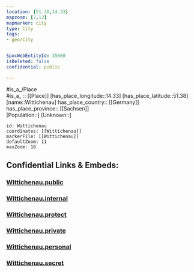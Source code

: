 ```yaml
---
location: [51.38,14.33] 
mapzoom: [7,12] 
mapmarker: city 
type: City
tags:
- geo/City


SpocWebEntityId: 35660
isDeleted: false
confidential: public

---
```

#is_a_/Place  
#is_a_ :: [[Place]] 
[has_place_longitude::14.33] 
[has_place_latitude::51.38] 
[name::Wittichenau] 
has_place_country:: [[Germany]]  
has_place_province:: [[Sachsen]]  
[Population::] 
[Unknown::] 


```leaflet
id: Wittichenau
coordinates: [[Wittichenau]] 
markerFile: [[Wittichenau]] 
defaultZoom: 11 
maxZoom: 18
```


## Confidential Links & Embeds: 

### [Wittichenau.public](/_public/\Earth\Continent\Europe\Europe~Central\Germany\Germany~East\Sachsen\counties~Sachsen\Bautzen\cities~Bautzen\Lohsa\CityWittichenau.public.md) 

### [Wittichenau.internal](/_internal/\Earth\Continent\Europe\Europe~Central\Germany\Germany~East\Sachsen\counties~Sachsen\Bautzen\cities~Bautzen\Lohsa\CityWittichenau.internal.md) 

### [Wittichenau.protect](/_protect/\Earth\Continent\Europe\Europe~Central\Germany\Germany~East\Sachsen\counties~Sachsen\Bautzen\cities~Bautzen\Lohsa\CityWittichenau.protect.md) 

### [Wittichenau.private](/_private/\Earth\Continent\Europe\Europe~Central\Germany\Germany~East\Sachsen\counties~Sachsen\Bautzen\cities~Bautzen\Lohsa\CityWittichenau.private.md) 

### [Wittichenau.personal](/_personal/\Earth\Continent\Europe\Europe~Central\Germany\Germany~East\Sachsen\counties~Sachsen\Bautzen\cities~Bautzen\Lohsa\CityWittichenau.personal.md) 

### [Wittichenau.secret](/_secret/\Earth\Continent\Europe\Europe~Central\Germany\Germany~East\Sachsen\counties~Sachsen\Bautzen\cities~Bautzen\Lohsa\CityWittichenau.secret.md)

